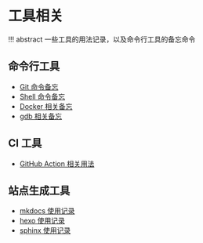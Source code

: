 # 工具相关

!!! abstract
    一些工具的用法记录，以及命令行工具的备忘命令

## 命令行工具
- [Git 命令备忘](git)
- [Shell 命令备忘](shell)
- [Docker 相关备忘](docker)
- [gdb 相关备忘](gdb)

## CI 工具
- [GitHub Action 相关用法](action)

## 站点生成工具
- [mkdocs 使用记录](mkdocs)
- [hexo 使用记录](hexo)
- [sphinx 使用记录](sphinx)